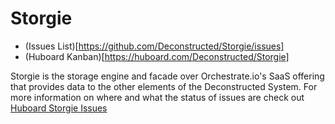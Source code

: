 Storgie
=======

 * (Issues List)[https://github.com/Deconstructed/Storgie/issues]
 * (Huboard Kanban)[https://huboard.com/Deconstructed/Storgie]

Storgie is the storage engine and facade over Orchestrate.io's SaaS offering that provides data to the other elements of the Deconstructed System. For more information on where and what the status of issues are check out [Huboard Storgie Issues](https://huboard.com/Adron/Storgie)

